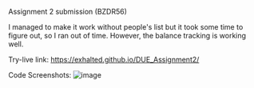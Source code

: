 Assignment 2 submission (BZDR56)

I managed to make it work without people's list but it took some time to figure out, so I ran out of time. However, the balance tracking is working well.

Try-live link:
https://exhalted.github.io/DUE_Assignment2/

Code Screenshots:
![image](https://github.com/Exhalted/DUE_Assignment2/assets/84223813/78f93267-686e-4d77-be66-4edc842050c7)
